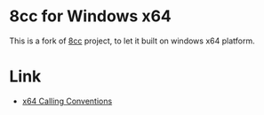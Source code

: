 8cc for Windows x64
==============
This is a fork of [8cc](https://github.com/rui314/8cc) project, to let it built on windows x64 platform.

# Link
+ [x64 Calling Conventions](https://msdn.microsoft.com/en-us/library/ms235286.aspx)
